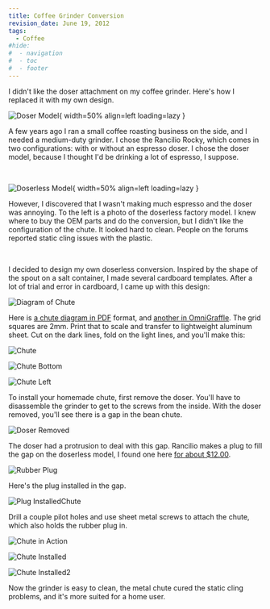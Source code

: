 ```yaml
---
title: Coffee Grinder Conversion
revision_date: June 19, 2012
tags:
  - Coffee
#hide:
#  - navigation
#  - toc
#  - footer
---
```


I didn't like the doser attachment on my coffee grinder. Here's how I replaced it with my own design.

![Doser Model](media/rancilio-rocky-black-side.jpg){ width=50% align=left loading=lazy } 

A few years ago I ran a small coffee roasting business on the side, and I needed a medium-duty grinder. I chose the Rancilio Rocky, which comes in two configurations: with or without an espresso doser. I chose the doser model, because I thought I'd be drinking a lot of espresso, I suppose.

<br clear="all" />

![Doserless Model](media/DoserlessModel.png){ width=50% align=left loading=lazy }

However, I discovered that I wasn't making much espresso and the doser was annoying. To the left is a photo of the doserless factory model. I knew where to buy the OEM parts and do the conversion, but I didn't like the configuration of the chute. It looked hard to clean. People on the forums reported static cling issues with the plastic.

<br clear="all" />

I decided to design my own doserless conversion. Inspired by the shape of the spout on a salt container, I made several cardboard templates. After a lot of trial and error in cardboard, I came up with this design:

![Diagram of Chute](media/RockyChute-200percent.png)

Here is [a chute diagram in PDF](media/RockyChute.pdf) format, and [another in OmniGraffle](media/RockyChute.graffle). The grid squares are 2mm. Print that to scale and transfer to lightweight aluminum sheet. Cut on the dark lines, fold on the light lines, and you'll make this:

![Chute](media/Chute.jpg)

![Chute Bottom](media/ChuteBottom.jpg)

![Chute Left](media/ChuteLeft.jpg)

To install your homemade chute, first remove the doser. You'll have to disassemble the grinder to get to the screws from the inside. With the doser removed, you'll see there is a gap in the bean chute.

![Doser Removed](media/DoserRemoved.jpg)

The doser had a protrusion to deal with this gap. Rancilio makes a plug to fill the gap on the doserless model, I found one here [for about $12.00](http://www.espressoparts.com/MR_3699).

![Rubber Plug](media/RubberPlug.jpg)

Here's the plug installed in the gap.

![Plug InstalledChute](media/PlugInstalled.jpg)

Drill a couple pilot holes and use sheet metal screws to attach the chute, which also holds the rubber plug in.

![Chute in Action](media/ChuteInAction.jpg)

![Chute Installed](media/ChuteInstalled.jpg)

![Chute Installed2](media/ChuteInstalled2.jpg)

Now the grinder is easy to clean, the metal chute cured the static cling problems, and it's more suited for a home user.
